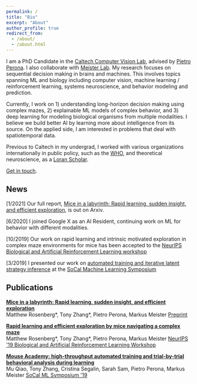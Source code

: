 ```yaml
---
permalink: /
title: "Bio"
excerpt: "About"
author_profile: true
redirect_from: 
  - /about/
  - /about.html
---
```


I am a PhD Candidate in the [Caltech Computer Vision Lab](http://www.vision.caltech.edu), advised by [Pietro Perona](https://en.wikipedia.org/wiki/Pietro_Perona). I also collaborate with [Meister Lab](https://meisterlab.caltech.edu). My research focuses on sequential decision making in brains and machines. This involves topics spanning ML and biology including computer vision, machine learning / reinforcement learning, systems neuroscience, and behavior modeling and prediction.

Currently, I work on 1) understanding long-horizon decision making using complex mazes, 2) explainable ML models of complex behavior, and 3) deep learning for modeling biological organisms from multiple modalities. I believe we build better AI by learning more about intelligence from its source. On the applied side, I am interested in problems that deal with spatiotemporal data.

Previous to Caltech in my undergrad, I worked with various organizations internationally in public policy, such as the [WHO](https://www.who.int), and theoretical neuroscience, as a [Loran Scholar](https://loranscholar.ca).

[Get in touch](mailto:tonyzhang@caltech.edu).



## News

[1/2021] Our full report, [Mice in a labyrinth: Rapid learning, sudden insight, and efficient exploration](https://www.biorxiv.org/content/10.1101/2021.01.14.426746v1), is out on Arxiv.

[6/2020] I joined Google X as an AI Resident, continuing work on ML for behavior with different modalities.

[10/2019] Our work on rapid learning and intrinsic motivated exploration in complex maze environments for mice has been accepted to the [NeurIPS Biological and Artificial Reinforcement Learning workshop](https://sites.google.com/view/biologicalandartificialrl)

[3/2019] I presented our work on [automated training and iterative latent strategy inference](https://www.biorxiv.org/content/10.1101/467878v1) at the [SoCal Machine Learning Symposium](https://sites.google.com/view/socalml2019)


## Publications

[**Mice in a labyrinth: Rapid learning, sudden insight, and efficient exploration**](https://www.biorxiv.org/content/10.1101/2021.01.14.426746v1)  
Matthew  Rosenberg\*, Tony Zhang\*, Pietro Perona, Markus Meister
[Preprint](https://www.biorxiv.org/content/10.1101/2021.01.14.426746v1)

[**Rapid learning and efficient exploration by mice navigating a complex maze**](https://sites.google.com/view/biologicalandartificialrl)  
Matthew  Rosenberg\*, Tony Zhang\*, Pietro Perona, Markus Meister
[NeurIPS '19 Biological and Artificial Reinforcement Learning Workshop](https://sites.google.com/view/biologicalandartificialrl/home?authuser=0)

[**Mouse Academy: high-throughput automated training and trial-by-trial behavioral analysis during learning**](https://www.biorxiv.org/content/10.1101/467878v1)  
Mu Qiao, Tony Zhang, Cristina Segalin, Sarah Sam, Pietro Perona, Markus Meister
[SoCal ML Symposium '19](https://sites.google.com/view/socalml2019)

